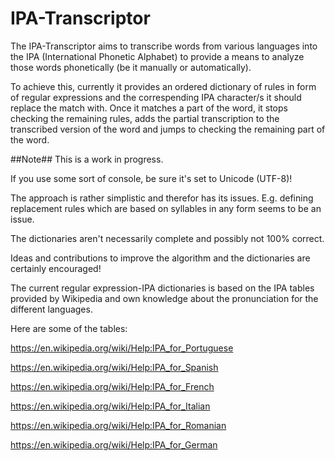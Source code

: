 # IPA-Transcriptor

The IPA-Transcriptor aims to transcribe words from various languages into the IPA (International Phonetic Alphabet) to provide a means to analyze those words phonetically (be it manually or automatically).

To achieve this, currently it provides an ordered dictionary of rules in form of regular expressions and the correspending IPA character/s it should replace the match with.
Once it matches a part of the word, it stops checking the remaining rules, adds the partial transcription to the transcribed version of the word and jumps to checking the remaining part of the word.

##Note##
This is a work in progress.

If you use some sort of console, be sure it's set to Unicode (UTF-8)!

The approach is rather simplistic and therefor has its issues. E.g. defining replacement rules which are based on syllables in any form seems to be an issue.

The dictionaries aren't necessarily complete and possibly not 100% correct.

Ideas and contributions to improve the algorithm and the dictionaries are certainly encouraged!

The current regular expression-IPA dictionaries is based on the IPA tables provided by Wikipedia and own knowledge about the pronunciation for the different languages.

Here are some of the tables:

https://en.wikipedia.org/wiki/Help:IPA_for_Portuguese

https://en.wikipedia.org/wiki/Help:IPA_for_Spanish

https://en.wikipedia.org/wiki/Help:IPA_for_French

https://en.wikipedia.org/wiki/Help:IPA_for_Italian

https://en.wikipedia.org/wiki/Help:IPA_for_Romanian

https://en.wikipedia.org/wiki/Help:IPA_for_German
